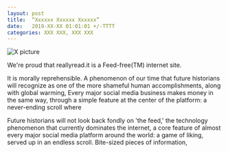 ```yaml
---
layout: post
title:  “Xxxxxx Xxxxxx Xxxxxx”
date:   2019-XX-XX 01:01:01 +/-TTTT
categories: XXX XXX, XXX XXX
---
```


![X picture](/pics/XXXXXXXXXX.png)

We're proud that reallyread.it is a Feed-free(TM) internet site.  

It is morally reprehensible. A phenomenon of our time that future historians will recognize as one of the more shameful human accomplishments, along with global warming,  Every major social media business makes money in the same way, through a simple feature at the center of the platform: a never-ending scroll where 

Future historians will not look back fondly on 'the feed,' the technology phenomenon that currently dominates the internet, a core feature of almost every major social media platform around the world: a game of liking, served up in an endless scroll. Bite-sized pieces of information,  

